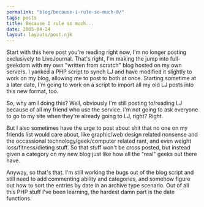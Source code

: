 ```yaml
---
permalink: "blog/because-i-rule-so-much-0/"
tags: posts
title: Because I rule so much...
date: 2005-04-24
layout: layouts/post.njk
---
```


Start with this here post you're reading right now, I'm no longer posting exclusively to LiveJournal. That's right, I'm making the jump into full-geekdom with my own "written from scratch" blog hosted on my own servers. I yanked a PHP script to synch LJ and have modified it slightly to work on my blog, allowing me to post to both at once. Starting sometime at a later date, I'm going to work on a script to import all my old LJ posts into this new format, too. 

So, why am I doing this? Well, obviously I'm still posting to/reading LJ because of all my friend who use the service. I'm not going to ask everyone to go to my site when they're already going to LJ, right? Right. 

But I also sometimes have the urge to post about shit that no one on my friends list would care about, like graphic/web design related nonsense and the occassional technology/geek/computer related rant, and even weight loss/fitness/dieting stuff. So that stuff won't be cross posted, but instead given a category on my new blog just like how all the "real" geeks out there have. 

Anyway, so that's that. I'm still working the bugs out of the blog script and still need to add commenting ability and categories, and somehow figure out how to sort the entries by date in an archive type scenario. Out of all this PHP stuff I've been learning, the hardest damn part is the date functions.